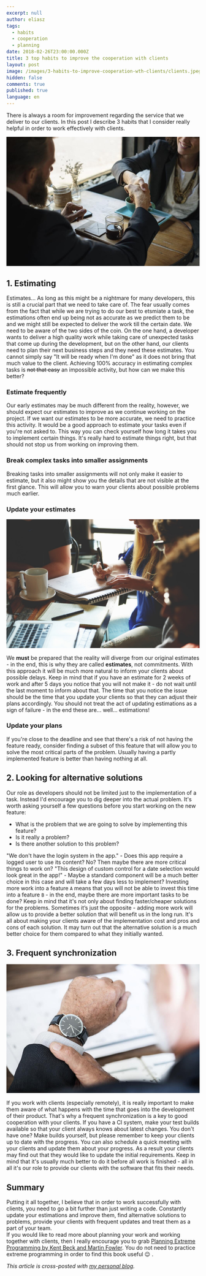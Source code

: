 ```yaml
---
excerpt: null
author: eliasz
tags:
  - habits
  - cooperation
  - planning
date: 2018-02-26T23:00:00.000Z
title: 3 top habits to improve the cooperation with clients
layout: post
image: /images/3-habits-to-improve-cooperation-wth-clients/clients.jpeg
hidden: false
comments: true
published: true
language: en
---
```

There is always a room for improvement regarding the service that we deliver to our clients.
In this post I describe 3 habits that I consider really helpful in order to work effectively with clients.  

![clients](../../static/images/3-habits-to-improve-cooperation-wth-clients/clients.jpeg "")

## 1. Estimating

Estimates... As long as this might be a nightmare for many developers, this is still a crucial part that we need to take care of. The fear usually comes from the fact that while we are trying to do our best to etsmiate a task, the estimations often end up being not as accurate as we predict them to be and we might still be expected to deliver the work till the certain date. We need to be aware of the two sides of the coin. On the one hand, a developer wants to deliver a high quality work while taking care of unexpected tasks that come up during the development, but on the other hand, our clients need to plan their next business steps and they need these estimates. You cannot simply say "It will be ready when I'm done" as it does not bring that much value to the client. Achieving 100% accuracy in estimating complex tasks is <del>not that easy</del> an impossible activity, but how can we make this better?

### Estimate frequently

Our early estimates may be much different from the reality, however, we should expect our estimates to improve as we continue working on the project. If we want our estimates to be more accurate, we need to practice this activity. It would be a good approach to estimate your tasks even if you're not asked to. This way you can check yourself how long it takes you to implement certain things. It's really hard to estimate things right, but that should not stop us from working on improving them.

### Break complex tasks into smaller assignments

Breaking tasks into smaller assignments will not only make it easier to estimate, but it also might show you the details that are not visible at the first glance. This will allow you to warn your clients about possible problems much earlier.

### Update your estimates

![correct](../../static/images/3-habits-to-improve-cooperation-wth-clients/correct.jpg "")

We <b>must</b> be prepared that the reality will diverge from our original estimates - in the end, this is why they are called <b>estimates</b>, not commitments.
With this approach it will be much more natural to inform your clients about possible delays. Keep in mind that if you have an estimate for 2 weeks of work and after 5 days you notice that you will not make it - do not wait until the last moment to inform about that. The time that you notice the issue should be the time that you update your clients so that they can adjust their plans accordingly. You should not treat the act of updating estimations as a sign of failure - in the end these are... well... estimations!

### Update your plans

If you're close to the deadline and see that there's a risk of not having the feature ready, consider finding a subset of this feature that will allow you to solve the most critical parts of the problem. Usually having a partly implemented feature is better than having nothing at all.

## 2. Looking for alternative solutions

Our role as developers should not be limited just to the implementation of a task. Instead I'd encourage you to dig deeper into the actual problem. It's worth asking yourself a few questions before you start working on the new feature:

* What is the problem that we are going to solve by implementing this feature?
* Is it really a problem?
* Is there another solution to this problem?

"We don't have the login system in the app." - Does this app require a logged user to use its content? No? Then maybe there are more critical things to work on?
"This design of custom control for a date selection would look great in the app!" - Maybe a standard component will be a much better choice in this case and will take a few days less to implement?
Investing more work into a feature `A` means that you will not be able to invest this time into a feature `B` - in the end, maybe there are more important tasks to be done? Keep in mind that it's not only about finding faster/cheaper solutions for the problems. Sometimes it’s just the opposite - adding more work will allow us to provide a better solution that will benefit us in the long run. It's all about making your clients aware of the implementation cost and pros and cons of each solution. It may turn out that the alternative solution is a much better choice for them compared to what they initially wanted.

## 3. Frequent synchronization

![synchronization](../../static/images/3-habits-to-improve-cooperation-wth-clients/synchronization.jpeg "")

If you work with clients (especially remotely), it is really important to make them aware of what happens with the time that goes into the development of their product. That's why a frequent synchronization is a key to good cooperation with your clients. If you have a CI system, make your test builds available so that your client always knows about latest changes. You don't have one? Make builds yourself, but please remember to keep your clients up to date with the progress.
You can also schedule a quick meeting with your clients and update them about your progress. As a result your clients may find out that they would like to update the initial requirements. Keep in mind that it's usually much better to do it before all work is finished - all in all it's our role to provide our clients with the software that fits their needs.

## Summary

Putting it all together, I believe that in order to work successfully with clients, you need to go a bit further than just writing a code. Constantly update your estimations and improve them, find alternative solutions to problems, provide your clients with frequent updates and treat them as a part of your team.\
If you would like to read more about planning your work and working together with clients, then I really encourage you to grab [Planning Extreme Programming by Kent Beck and Martin Fowler](https://www.amazon.com/Planning-Extreme-Programming-Kent-Beck/dp/0201710919). You do not need to practice extreme programming in order to find this book useful 😉 .

*This article is cross-posted with [my personal blog](https://eliaszsawicki.com/).*
